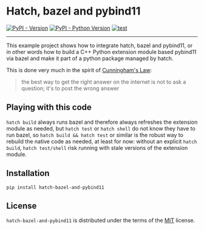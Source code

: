 # Hatch, bazel and pybind11

[![PyPI - Version](https://img.shields.io/pypi/v/hatch-bazel-and-pybind11.svg)](https://pypi.org/project/hatch-bazel-and-pybind11)
[![PyPI - Python Version](https://img.shields.io/pypi/pyversions/hatch-bazel-and-pybind11.svg)](https://pypi.org/project/hatch-bazel-and-pybind11)
[![test](https://github.com/eguiraud/hatch-bazel-and-pybind11/actions/workflows/test.yml/badge.svg?branch=main)](https://github.com/eguiraud/hatch-bazel-and-pybind11/actions/workflows/test.yml)

-----

This example project shows how to integrate hatch, bazel and pybind11, or in other words
how to build a C++ Python extension module based pybind11 via bazel and make it part of
a python package managed by hatch.

This is done very much in the spirit of [Cunningham's Law](https://meta.wikimedia.org/wiki/Cunningham%27s_Law):

> the best way to get the right answer on the internet is not to ask a question; it's to post the wrong answer

## Playing with this code

`hatch build` always runs bazel and therefore always refreshes the
extension module as needed, but `hatch test` or `hatch shell` do not
know they have to run bazel, so `hatch build && hatch test` or similar
is the robust way to rebuild the native code as needed, at least for now:
without an explicit `hatch build`, `hatch test/shell` risk running with
stale versions of the extension module.

## Installation

```console
pip install hatch-bazel-and-pybind11
```

## License

`hatch-bazel-and-pybind11` is distributed under the terms of the [MIT](https://spdx.org/licenses/MIT.html) license.
